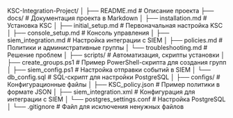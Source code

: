 KSC-Integration-Project/
│
├── README.md                  # Описание проекта
├── docs/                      # Документация проекта в Markdown
│   ├── installation.md        # Установка KSC
│   ├── initial_setup.md       # Первоначальная настройка KSC
│   ├── console_setup.md       # Консоль управления
│   ├── siem_integration.md    # Настройка интеграции с SIEM
│   ├── policies.md            # Политики и административные группы
│   └── troubleshooting.md     # Решение проблем
│
├── scripts/                   # Автоматизация, скрипты установки
│   ├── create_groups.ps1      # Пример PowerShell-скрипта для создания групп
│   ├── siem_config.ps1        # Настройка отправки событий в SIEM
│   └── db_config.sql          # SQL-скрипт для настройки PostgreSQL
│
├── configs/                   # Конфигурационные файлы
│   ├── KSC_policy.json        # Пример политики в формате JSON
│   ├── siem_integration.xml   # Конфигурация для интеграции с SIEM
│   └── postgres_settings.conf # Настройка PostgreSQL
│
└── .gitignore                 # Файл для исключения ненужных файлов

